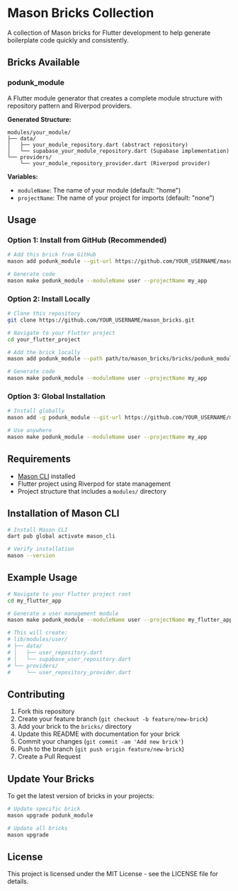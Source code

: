 # Mason Bricks Collection

A collection of Mason bricks for Flutter development to help generate boilerplate code quickly and consistently.

## Bricks Available

### podunk_module

A Flutter module generator that creates a complete module structure with repository pattern and Riverpod providers.

**Generated Structure:**
```
modules/your_module/
├── data/
│   ├── your_module_repository.dart (abstract repository)
│   └── supabase_your_module_repository.dart (Supabase implementation)
└── providers/
    └── your_module_repository_provider.dart (Riverpod provider)
```

**Variables:**
- `moduleName`: The name of your module (default: "home")
- `projectName`: The name of your project for imports (default: "none")

## Usage

### Option 1: Install from GitHub (Recommended)

```bash
# Add this brick from GitHub
mason add podunk_module --git-url https://github.com/YOUR_USERNAME/mason_bricks --git-path bricks/podunk_module

# Generate code
mason make podunk_module --moduleName user --projectName my_app
```

### Option 2: Install Locally

```bash
# Clone this repository
git clone https://github.com/YOUR_USERNAME/mason_bricks.git

# Navigate to your Flutter project
cd your_flutter_project

# Add the brick locally
mason add podunk_module --path path/to/mason_bricks/bricks/podunk_module

# Generate code
mason make podunk_module --moduleName user --projectName my_app
```

### Option 3: Global Installation

```bash
# Install globally
mason add -g podunk_module --git-url https://github.com/YOUR_USERNAME/mason_bricks --git-path bricks/podunk_module

# Use anywhere
mason make podunk_module --moduleName user --projectName my_app
```

## Requirements

- [Mason CLI](https://github.com/felangel/mason) installed
- Flutter project using Riverpod for state management
- Project structure that includes a `modules/` directory

## Installation of Mason CLI

```bash
# Install Mason CLI
dart pub global activate mason_cli

# Verify installation
mason --version
```

## Example Usage

```bash
# Navigate to your Flutter project root
cd my_flutter_app

# Generate a user management module
mason make podunk_module --moduleName user --projectName my_flutter_app

# This will create:
# lib/modules/user/
# ├── data/
# │   ├── user_repository.dart
# │   └── supabase_user_repository.dart
# └── providers/
#     └── user_repository_provider.dart
```

## Contributing

1. Fork this repository
2. Create your feature branch (`git checkout -b feature/new-brick`)
3. Add your brick to the `bricks/` directory
4. Update this README with documentation for your brick
5. Commit your changes (`git commit -am 'Add new brick'`)
6. Push to the branch (`git push origin feature/new-brick`)
7. Create a Pull Request

## Update Your Bricks

To get the latest version of bricks in your projects:

```bash
# Update specific brick
mason upgrade podunk_module

# Update all bricks
mason upgrade
```

## License

This project is licensed under the MIT License - see the LICENSE file for details.